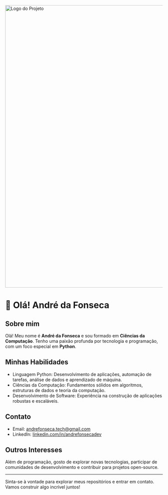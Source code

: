 <img src="[https://encrypted-tbn0.gstatic.com/images?q=tbn:ANd9GcThbcPtiy9VNxP1qeUdP-ANVhvt6HESyD6XlQ&s](https://static.vecteezy.com/system/resources/previews/002/202/047/non_2x/blue-high-tech-futuristic-cyberspace-technology-background-free-vector.jpg)" alt="Logo do Projeto" width="900">


# 👋 Olá! André da Fonseca

## Sobre mim
Olá! Meu nome é **André da Fonseca** e sou formado em **Ciências da Computação**. Tenho uma paixão profunda por tecnologia e programação, com um foco especial em **Python**.

## Minhas Habilidades
- Linguagem Python: Desenvolvimento de aplicações, automação de tarefas, análise de dados e aprendizado de máquina.
- Ciências da Computação: Fundamentos sólidos em algoritmos, estruturas de dados e teoria da computação.
- Desenvolvimento de Software: Experiência na construção de aplicações robustas e escaláveis.

<!--## Projetos
Aqui estão alguns dos meus projetos em destaque:

1. **Projeto A**: Uma aplicação web desenvolvida em Python.
2. **Projeto B**: Um script de automação para tarefas diárias.
3. **Projeto C**: Um modelo de aprendizado de máquina para análise de dados.-->

## Contato
- Email: andrefonseca.tech@gmail.com
- LinkedIn: [linkedin.com/in/andrefonsecadev](www.linkedin.com/in/andrefonsecadev)

## Outros Interesses
Além de programação, gosto de explorar novas tecnologias, participar de comunidades de desenvolvimento e contribuir para projetos open-source.

---

Sinta-se à vontade para explorar meus repositórios e entrar em contato. Vamos construir algo incrível juntos!

